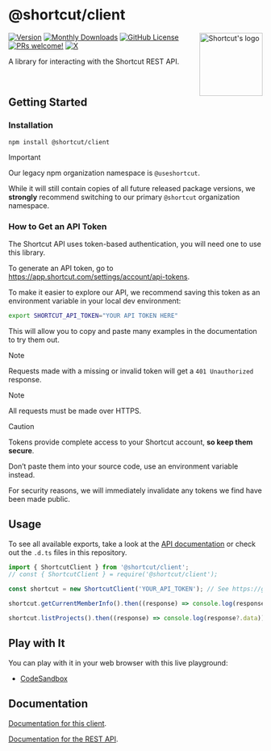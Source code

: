 # @shortcut/client

<img height="125" src="https://github.com/user-attachments/assets/7c3d3b8e-6252-4790-81cd-6640cd46a2d6" alt="Shortcut's logo" align="right">

[![Version](https://badge.fury.io/js/@shortcut%2Fclient.svg)](https://badge.fury.io/js/@shortcut%2Fclient)
[![Monthly Downloads](https://img.shields.io/npm/dm/@shortcut%2Fclient)](https://www.npmjs.org/package/@shortcut%2Fclient)
[![GitHub License](https://img.shields.io/badge/license-MIT-blue.svg)](https://github.com/useshortcut/shortcut-client-js/blob/main/LICENSE)
[![PRs welcome!](https://img.shields.io/badge/PRs-welcome-brightgreen.svg)]()
[![X](https://img.shields.io/twitter/follow/shortcut.svg?label=Follow%20@shortcut)](https://twitter.com/intent/follow?screen_name=shortcut)

A library for interacting with the Shortcut REST API.

<br />

## Getting Started

### Installation

```shell
npm install @shortcut/client
```

> [!IMPORTANT]
> Our legacy npm organization namespace is `@useshortcut`.
>
> While it will still contain copies of all future released package versions, we **strongly** recommend switching to our primary `@shortcut` organization namespace.

### How to Get an API Token

The Shortcut API uses token-based authentication, you will need one to use this library.

To generate an API token, go to https://app.shortcut.com/settings/account/api-tokens.

To make it easier to explore our API, we recommend saving this token as an environment variable in your local dev environment:

```bash
export SHORTCUT_API_TOKEN="YOUR API TOKEN HERE"
```

This will allow you to copy and paste many examples in the documentation to try them out.

> [!NOTE]
> Requests made with a missing or invalid token will get a `401 Unauthorized` response.

> [!NOTE]
> All requests must be made over HTTPS.

> [!CAUTION]
> Tokens provide complete access to your Shortcut account, **so keep them secure**.
>
> Don’t paste them into your source code, use an environment variable instead.
>
> For security reasons, we will immediately invalidate any tokens we find have been made public.

## Usage

To see all available exports, take a look at the [API documentation](https://useshortcut.github.io/shortcut-client-js/) or check out the `.d.ts` files in this repository.

```javascript
import { ShortcutClient } from '@shortcut/client';
// const { ShortcutClient } = require('@shortcut/client');

const shortcut = new ShortcutClient('YOUR_API_TOKEN'); // See https://github.com/useshortcut/shortcut-client-js#how-to-get-an-api-token

shortcut.getCurrentMemberInfo().then((response) => console.log(response?.data));

shortcut.listProjects().then((response) => console.log(response?.data));
```

## Play with It

You can play with it in your web browser with this live playground:

- [CodeSandbox](https://codesandbox.io/s/useshortcut-client-playground-48kq1)

## Documentation

[Documentation for this client](https://useshortcut.github.io/shortcut-client-js/).

[Documentation for the REST API](https://developer.shortcut.com/api/rest/v3).
